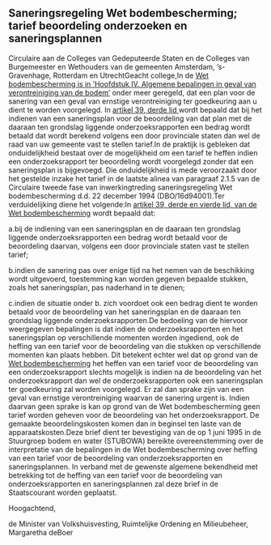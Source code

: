 <meta http-equiv='Content-Type' content='text/html; charset=utf-8' />

## Saneringsregeling Wet bodembescherming; tarief beoordeling onderzoeken en saneringsplannen

Circulaire aan de Colleges van Gedeputeerde Staten en de Colleges van Burgemeester en Wethouders van de gemeenten Amsterdam, ’s-Gravenhage, Rotterdam en UtrechtGeacht college,In de [Wet bodembescherming is in ’Hoofdstuk IV. Algemene bepalingen in geval van verontreiniging van de bodem’](../../../../../../../../../../wet/wet/bodembescherming/BWBR0003994/README.md) onder meer geregeld, dat een plan voor de sanering van een geval van ernstige verontreiniging ter goedkeuring aan u dient te worden voorgelegd. In [artikel 39, derde lid ](../../../../../../../../../../wet/wet/bodembescherming/BWBR0003994/README.md)wordt bepaald dat bij het indienen van een saneringsplan voor de beoordeling van dat plan met de daaraan ten grondslag liggende onderzoeksrapporten een bedrag wordt betaald dat wordt berekend volgens een door provinciale staten dan wel de raad van uw gemeente vast te stellen tarief.In de praktijk is gebleken dat onduidelijkheid bestaat over de mogelijkheid om een tarief te heffen indien een onderzoeksrapport ter beoordeling wordt voorgelegd zonder dat een saneringsplan is bijgevoegd. Die onduidelijkheid is mede veroorzaakt door het gestelde inzake het tarief in de laatste alinea van paragraaf 2.1.5 van de Circulaire tweede fase van inwerkingtreding saneringsregeling Wet bodembescherming d.d. 22 december 1994 (DBO/16d94001).Ter verduidelijking diene het volgende:In [artikel 39, derde en vierde lid, van de Wet bodembescherming](../../../../../../../../../../wet/wet/bodembescherming/BWBR0003994/README.md) wordt bepaald dat:

a.bij de indiening van een saneringsplan en de daaraan ten grondslag liggende onderzoeksrapporten een bedrag wordt betaald voor de beoordeling daarvan, volgens een door provinciale staten vast te stellen tarief;

b.indien de sanering pas over enige tijd na het nemen van de beschikking wordt uitgevoerd, toestemming kan worden gegeven bepaalde stukken, zoals het saneringsplan, pas naderhand in te dienen;

c.indien de situatie onder b. zich voordoet ook een bedrag dient te worden betaald voor de beoordeling van het saneringsplan en de daaraan ten grondslag liggende onderzoeksrapporten.De bedoeling van de hiervoor weergegeven bepalingen is dat indien de onderzoeksrapporten en het saneringsplan op verschillende momenten worden ingediend, ook de heffing van een tarief voor de beoordeling van die stukken op verschillende momenten kan plaats hebben. Dit betekent echter wel dat op grond van de [Wet bodembescherming](../../../../../../../../../../wet/wet/bodembescherming/BWBR0003994/README.md) het heffen van een tarief voor de beoordeling van een onderzoeksrapport slechts mogelijk is indien na de beoordeling van het onderzoeksrapport dan wel de onderzoeksrapporten ook een saneringsplan ter goedkeuring zal worden voorgelegd. Er zal dan sprake zijn van een geval van ernstige verontreiniging waarvan de sanering urgent is. Indien daarvan geen sprake is kan op grond van de Wet bodembescherming geen tarief worden geheven voor de beoordeling van het onderzoeksrapport. De gemaakte beoordelingskosten komen dan in beginsel ten laste van de apparaatskosten.Deze brief dient ter bevestiging van de op 1 juni 1995 in de Stuurgroep bodem en water (STUBOWA) bereikte overeenstemming over de interpretatie van de bepalingen in de Wet bodembescherming over heffing van een tarief voor de beoordeling van onderzoeksrapporten en saneringsplannen. In verband met de gewenste algemene bekendheid met betrekking tot de heffing van een tarief voor de beoordeling van onderzoeksrapporten en saneringsplannen zal deze brief in de Staatscourant worden geplaatst.

Hoogachtend,

de 
Minister van Volkshuisvesting, Ruimtelijke Ordening en Milieubeheer,
Margaretha deBoer
